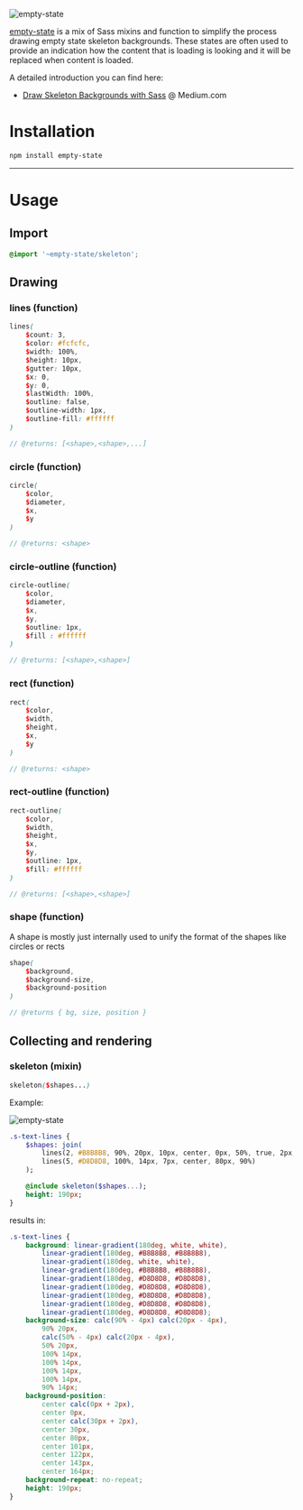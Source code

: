![empty-state](https://raw.githubusercontent.com/wildhaber/empty-state/master/assets/readme_lead.png?token=AEfJht6Rpf7j8v2IQDcI4jNcAlxHD47Fks5Zzm0qwA%3D%3D)

[empty-state](https://www.npmjs.com/package/empty-state) is a mix of Sass mixins and function to simplify the process drawing empty state skeleton backgrounds. These states are often used to provide an indication how the content that is loading is looking and it will be replaced when content is loaded.

A detailed introduction you can find here:
- [Draw Skeleton Backgrounds with Sass](https://medium.com/@hello.raphael/draw-skeleton-backgrounds-with-sass-2c1b1017d2d0) @ Medium.com


# Installation

```bash
npm install empty-state
```

---

# Usage

## Import

```scss
@import '~empty-state/skeleton';
```

## Drawing

### lines (function)
```scss
lines(
    $count: 3,
    $color: #fcfcfc,
    $width: 100%,
    $height: 10px,
    $gutter: 10px,
    $x: 0,
    $y: 0,
    $lastWidth: 100%,
    $outline: false,
    $outline-width: 1px,
    $outline-fill: #ffffff
)

// @returns: [<shape>,<shape>,...]
```

### circle (function)
```scss
circle(
    $color,
    $diameter,
    $x,
    $y
)

// @returns: <shape>
```

### circle-outline (function)
```scss
circle-outline(
    $color,
    $diameter,
    $x,
    $y,
    $outline: 1px,
    $fill : #ffffff
)

// @returns: [<shape>,<shape>]
```

### rect (function)
```scss
rect(
    $color,
    $width,
    $height,
    $x,
    $y
)

// @returns: <shape>
```

### rect-outline (function)
```scss
rect-outline(
    $color,
    $width,
    $height,
    $x,
    $y,
    $outline: 1px,
    $fill: #ffffff
)

// @returns: [<shape>,<shape>]
```

### shape (function)
A shape is mostly just internally used to unify the format of the shapes like circles or rects
```scss
shape(
    $background,
    $background-size,
    $background-position
)

// @returns { bg, size, position }
```

## Collecting and rendering

### skeleton (mixin)
```scss
skeleton($shapes...)
```

Example:

![empty-state](https://raw.githubusercontent.com/wildhaber/empty-state/master/assets/s-text-example.png?token=AEfJhoS1pZ12zE_SQZtkHd_JT4MA3w8mks5Zzm1hwA%3D%3D)

```sass
.s-text-lines {
    $shapes: join(
        lines(2, #B8B8B8, 90%, 20px, 10px, center, 0px, 50%, true, 2px, white),
        lines(5, #D8D8D8, 100%, 14px, 7px, center, 80px, 90%)
    );

    @include skeleton($shapes...);
    height: 190px;
}
```

results in:

```css
.s-text-lines {
    background: linear-gradient(180deg, white, white),
        linear-gradient(180deg, #B8B8B8, #B8B8B8),
        linear-gradient(180deg, white, white),
        linear-gradient(180deg, #B8B8B8, #B8B8B8),
        linear-gradient(180deg, #D8D8D8, #D8D8D8),
        linear-gradient(180deg, #D8D8D8, #D8D8D8),
        linear-gradient(180deg, #D8D8D8, #D8D8D8),
        linear-gradient(180deg, #D8D8D8, #D8D8D8),
        linear-gradient(180deg, #D8D8D8, #D8D8D8);
    background-size: calc(90% - 4px) calc(20px - 4px),
        90% 20px,
        calc(50% - 4px) calc(20px - 4px),
        50% 20px,
        100% 14px,
        100% 14px,
        100% 14px,
        100% 14px,
        90% 14px;
    background-position:
        center calc(0px + 2px),
        center 0px,
        center calc(30px + 2px),
        center 30px,
        center 80px,
        center 101px,
        center 122px,
        center 143px,
        center 164px;
    background-repeat: no-repeat;
    height: 190px;
}
```
